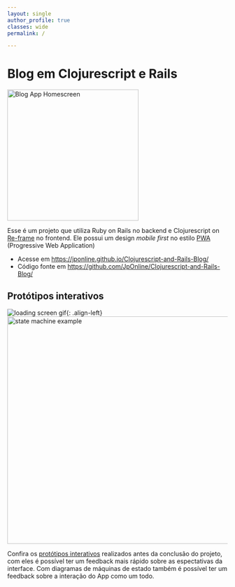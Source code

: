 ```yaml
---
layout: single
author_profile: true
classes: wide
permalink: /

---
```


# Blog em Clojurescript e Rails

<img alt="Blog App Homescreen" class="align-center" height="300" src="/site/assets/images/portfolio/blog_iphone_view.png">

Esse é um projeto que utiliza Ruby on Rails no backend e Clojurescript on [Re-frame](https://github.com/Day8/re-frame) no frontend. Ele possui um design *mobile first* no estilo [PWA](https://developers.google.com/web/progressive-web-apps/) (Progressive Web Application)

- Acesse em https://jponline.github.io/Clojurescript-and-Rails-Blog/
- Código fonte em https://github.com/JpOnline/Clojurescript-and-Rails-Blog/

## Protótipos interativos

![loading screen gif](/site/assets/images/portfolio/blog_loading-posts.gif){: .align-left}
<img alt="state machine example" class="align-center" height="520" src="/site/assets/images/portfolio/blog_state_machine.png">

Confira os [protótipos interativos](https://jponline.github.io/Clojurescript-and-Rails-Blog/cards#!/frontend.views_prototypes) realizados antes da conclusão do projeto, com eles é possível ter um feedback mais rápido sobre as espectativas da interface. Com diagramas de máquinas de estado também é possível ter um feedback sobre a interação do App como um todo.
